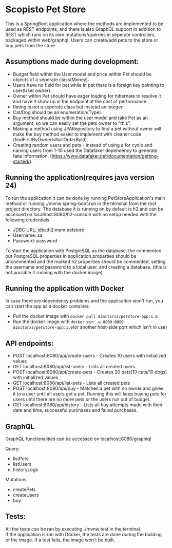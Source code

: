 # Scopisto Pet Store
This is a SpringBoot application where the methods are implemented to be used as REST endpoints, and there is also GraphQL support in addition to REST which runs on its own mutations/querries in seperate controllers, packaged within web/graphql. Users can create/add pets to the store or buy pets from the store. 

## Assumptions made during development:
- Budget field within the User model and price within Pet should be objects of a seperate class(Money).
- Users have no field for pet while in pet there is a foreign key pointing to user(User owner).
- Owner within Pet should have eager loading for hibernate to resolve it and have it show up in the endpoint at the cost of performance.
- Rating is not a seperate class but instead an integer.
- Cat/Dog should be an enumeration(Type).
- Buy method should be within the user model and take Pet as an argument, so we can easily set the pets owner to "this".
- Making a method using JPARepository to find a pet without owner will make the buy method easier to implement with cleaner code (findFirstByOwnerIsNullOrderById).
- Creating random users and pets - instead of using a for cycle and naming users from 1-10 used the Datafaker dependency to generate fake information. (https://www.datafaker.net/documentation/getting-started/).

## Running the application(requires java version 24)
To run the application it can be done by running PetStoreApplication's main method or running ./mvnw spring-boot:run in the terminal from the root project directory.
The database it is running on by default is h2 and can be accessed on localhost:8080/h2-console with no setup needed with the following credentials
- JDBC URL: jdbc:h2:mem:petstore
- Username: sa
- Password: password

To start the application with PostgreSQL as the database, the commented out PostgreSQL properties in application.properties should be uncommented and the marked h2 properties should be commented, setting the username and password to a local user, and creating a database.
(this is not possible if running with the docker image)

## Running the application with Docker
In case there are dependency problems and the application won't run, you can start the app as a docker container.
- Pull the docker image with ```docker pull dimitarxz/petstore-app:1.0```
- Run the docker image with ```docker run -p 8080:8080 dimitarxz/petstore-app:1.0```(or another host-side port which isn't in use)


## API endpoints:
- POST localhost:8080/api/create-users - Creates 10 users with initialized values 
- GET localhost:8080/api/list-users - Lists all created users
- POST localhost:8080/api/create-pets - Creates 20 pets(10 cats/10 dogs) with initialized values
- GET localhost:8080/api/list-pets - Lists all created pets
- POST localhost:8080/api/buy - Matches a pet with no owner and gives it to a user until all users get a pet. Running this will keep buying pets for users until there are no more pets or the users run out of budget.
- GET localhost:8080/api/history - Lists all buy attempts made with their date and time, successful purchases and failed purchases. 

## GraphQL

GraphQL functionalities can be accessed on localhost:8080/graphiql

Query:
- listPets
- listUsers
- historyLogs

Mutations:
- createPets
- createUsers
- buy

## Tests:
All the tests can be ran by executing ./mvnw test in the terminal.<br>
If the application is ran with Docker, the tests are done during the building of the image. If a test fails, the image won't be built.




